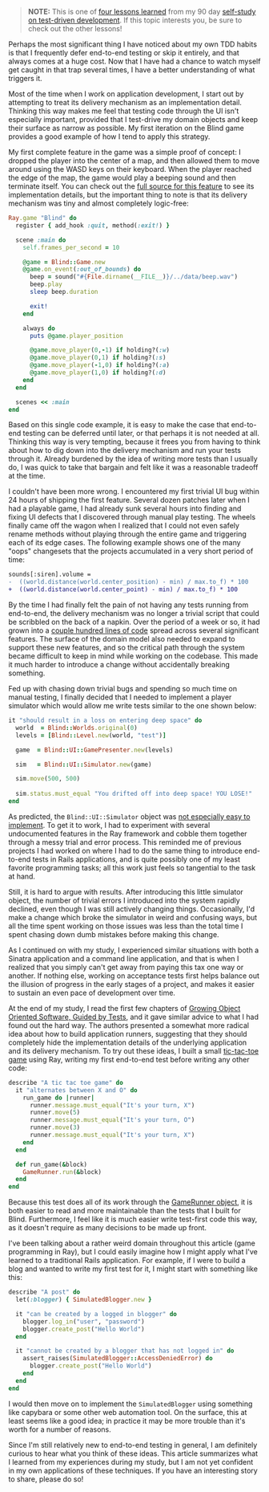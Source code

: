 > **NOTE:** This is one of [four lessons
> learned](http://practicingruby.com/articles/65) from my 90 day [self-study on
> test-driven development](http://practicingruby.com/articles/28). 
> If this topic interests you, be sure to check out the other lessons!

Perhaps the most significant thing I have noticed about my own TDD habits 
is that I frequently defer end-to-end testing or skip it entirely, and that 
always comes at a huge cost. Now that I have had a chance to watch 
myself get caught in that trap several times, I have a better understanding
of what triggers it.

Most of the time when I work on application development, I start out by 
attempting to treat its delivery mechanism as an implementation detail. 
Thinking this way makes me feel that testing code through the UI 
isn't especially important, provided that I test-drive my domain objects 
and keep their surface as narrow as possible. My first iteration on the
Blind game provides a good example of how I tend to apply this strategy.

My first complete feature in the game was a simple proof of concept: 
I dropped the player into the center of a map, and then allowed them to
move around using the WASD keys on their keyboard. When the player 
reached the edge of the map, the game would play a beeping sound
and then terminate itself. You can check out the [full source for 
this feature](https://github.com/elm-city-craftworks/blind/compare/1f6a...4345)
to see its implementation details, but the important thing to note
is that its delivery mechanism was tiny and almost completely logic-free:

```ruby
Ray.game "Blind" do
  register { add_hook :quit, method(:exit!) }

  scene :main do
    self.frames_per_second = 10

    @game = Blind::Game.new
    @game.on_event(:out_of_bounds) do
      beep = sound("#{File.dirname(__FILE__)}/../data/beep.wav")
      beep.play
      sleep beep.duration

      exit!
    end

    always do
      puts @game.player_position

      @game.move_player(0,-1) if holding?(:w)
      @game.move_player(0,1) if holding?(:s)
      @game.move_player(-1,0) if holding?(:a)
      @game.move_player(1,0) if holding?(:d)
    end
  end

  scenes << :main
end
```

Based on this single code example, it is easy to make the case that end-to-end
testing can be deferred until later, or that perhaps it is not needed at all.
Thinking this way is very tempting, because it frees you from having to think
about how to dig down into the delivery mechanism and run your tests through it.
Already burdened by the idea of writing more tests than I usually do, I was
quick to take that bargain and felt like it was a reasonable tradeoff at the
time.

I couldn't have been more wrong. I encountered my first trivial UI bug 
within 24 hours of shipping the first feature. Several dozen patches 
later when I had a playable game, I had already sunk several hours into 
finding and fixing UI defects that I discovered through manual play testing.
The wheels finally came off the wagon when I realized that I could not
even safely rename methods without playing through the entire game and
triggering each of its edge cases. The following example shows one
of the many "oops" changesets that the projects accumulated in a very short
period of time:

```diff
sounds[:siren].volume = 
-  ((world.distance(world.center_position) - min) / max.to_f) * 100
+  ((world.distance(world.center_point) - min) / max.to_f) * 100
```

By the time I had finally felt the pain of not having any tests running from
end-to-end, the delivery mechanism was no longer a trivial script that could
be scribbled on the back of a napkin. Over the period of a week or so, it had
grown into a [couple hundred lines of code](https://github.com/elm-city-craftworks/blind/tree/776f3462c2244634ccddc22a5473916d6439872c/lib/blind/ui) 
spread across several significant features. The surface of
the domain model also needed to expand to support these new
features, and so the critical path through the system became difficult to 
keep in mind while working on the codebase. This made it much harder
to introduce a change without accidentally breaking something. 

Fed up with chasing down trivial bugs and spending so much time on manual
testing, I finally decided that I needed to implement a player simulator 
which would allow me write tests similar to the one shown below:

```ruby
it "should result in a loss on entering deep space" do
  world  = Blind::Worlds.original(0)
  levels = [Blind::Level.new(world, "test")]

  game  = Blind::UI::GamePresenter.new(levels)

  sim   = Blind::UI::Simulator.new(game)

  sim.move(500, 500)
  
  sim.status.must_equal "You drifted off into deep space! YOU LOSE!"
end
```

As predicted, the `Blind::UI::Simulator` object was [not especially easy to
implement](https://github.com/elm-city-craftworks/blind/blob/2fa2d75216077bdafa556be3c560b3f7c205e672/lib/blind/ui/simulator.rb). 
To get it to work, I had to experiment with several undocumented features in the Ray
framework and cobble them together through a messy trial and error process. This
reminded me of previous projects I had worked on where I had to do the same
thing to introduce end-to-end tests in Rails applications, and is quite possibly
one of my least favorite programming tasks; all this work just feels so
tangential to the task at hand.

Still, it is hard to argue with results. After introducing this little simulator
object, the number of trivial errors I introduced into the system rapidly
declined, even though I was still actively changing things. Occasionally, I'd
make a change which broke the simulator in weird and confusing ways, but all the
time spent working on those issues was less than the total time I spent chasing
down dumb mistakes before making this change. 

As I continued on with my study, I experienced similar situations with both a 
Sinatra application and a command line application, and that is when I realized
that you simply can't get away from paying this tax one way or another. If
nothing else, working on acceptance tests first helps balance out the illusion
of progress in the early stages of a project, and makes it easier to sustain
an even pace of development over time.

At the end of my study, I read the first few chapters of [Growing Object
Oriented Software, Guided by Tests](http://www.growing-object-oriented-software.com/), 
and it gave similar advice to what I had found out the hard way. The authors
presented a somewhat more radical idea about how to build application runners, 
suggesting that they should completely hide the implementation details of the 
underlying application and its delivery mechanism. To try out these ideas, 
I built a small [tic-tac-toe game](https://github.com/elm-city-craftworks/ruby-examples/tree/master/tic_tac_toe) 
using Ray, writing my first end-to-end test before writing any other code: 

```ruby
describe "A tic tac toe game" do
  it "alternates between X and O" do
    run_game do |runner|
      runner.message.must_equal("It's your turn, X")
      runner.move(5)
      runner.message.must_equal("It's your turn, O")
      runner.move(3)
      runner.message.must_equal("It's your turn, X")
    end
  end

  def run_game(&block)
    GameRunner.run(&block)
  end
end
```

Because this test does all of its work through the
[GameRunner
object](https://github.com/elm-city-craftworks/ruby-examples/blob/master/tic_tac_toe/test/helpers/game_runner.rb),
it is both easier to read and more maintainable than the tests that I built for
Blind. Furthermore, I feel like it is much easier write test-first code this
way, as it doesn't require as many decisions to be made up front.

I've been talking about a rather weird domain throughout this article (game
programming in Ray), but I could easily imagine how I might apply what I've
learned to a traditional Rails application. For example, if I were to build a
blog and wanted to write my first test for it, I might start with something like
this:

```ruby
describe "A post" do
  let(:blogger) { SimulatedBlogger.new }

  it "can be created by a logged in blogger" do
    blogger.log_in("user", "password")
    blogger.create_post("Hello World")
  end

  it "cannot be created by a blogger that has not logged in" do
    assert_raises(SimulatedBlogger::AccessDeniedError) do
      blogger.create_post("Hello World")
    end
  end
end
```

I would then move on to implement the `SimulatedBlogger` using something like
capybara or some other web automation tool. On the surface, this at least 
seems like a good idea; in practice it may be more trouble than it's worth for a number 
of reasons.

Since I'm still relatively new to end-to-end testing in general, I am definitely
curious to hear what you think of these ideas. This article summarizes what
I learned from my experiences during my study, but I am not yet confident in my 
own applications of these techniques. If you have an interesting story to share, 
please do so!
